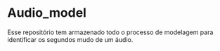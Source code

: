 # Audio_model
Esse repositório tem armazenado todo o processo de modelagem para identificar os segundos mudo de um áudio.
